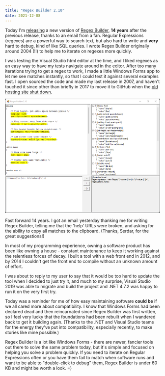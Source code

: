 ```yaml
---
title: "Regex Builder 2.10"
date: 2021-12-08
---
```


Today I'm [releasing](https://github.com/ScottLouvau/RegexBuilder/releases/tag/v2.10) a new version of [Regex Builder](https://github.com/ScottLouvau/RegexBuilder), **14 years** after the previous release, thanks to an email from a fan. Regular Expressions (regexes) are a powerful way to search text, but also hard to write and **very** hard to debug, kind of like SQL queries. I wrote Regex Builder originally around 2004 (!!) to help me to iterate on regexes more quickly.

I was testing the Visual Studio html editor at the time, and I liked regexes as an easy way to have my tests navigate around in the editor. After too many iterations trying to get a regex to work, I made a little Windows Forms app to let me see matches instantly, so that I could test it against several examples fast. I open sourced the code and made my last release in 2007, and haven't touched it since other than briefly in 2017 to move it to GitHub when the [old hosting site shut down](https://devblogs.microsoft.com/bharry/shutting-down-codeplex/).

![RegexBuilder](img/RegexBuilder.png)

Fast forward 14 years. I got an email yesterday thanking me for writing Regex Builder, telling me that the 'help' URLs were broken, and asking for the ability to copy all matches to the clipboard. (Thanks, Serdar, for the great suggestions!)

In most of my programming experience, owning a software product has been like owning a house - constant maintenance to keep it working against the relentless forces of decay. I built a tool with a web front end in 2012, and by 2014 I couldn't get the front end to compile without an unknown amount of effort.

I was about to reply to my user to say that it would be too hard to update the tool when I decided to just try it, and much to my surprise, Visual Studio 2019 was able to migrate and build the project and .NET 4.7.2 was happy to run it on the very first try.

Today was a reminder for me of how easy maintaining software **could be** if we all cared more about compatibility. I know that Windows Forms had been declared dead and then reincarnated since Regex Builder was first written, so I feel very lucky that the foundations had been rebuilt when I wandered back to get it building again. (Thanks to the .NET and Visual Studio teams for the energy they've put into compatibility, especially recently, to make stories like mine possible.)

Regex Builder is a lot like Windows Forms - there are newer, fancier tools out there to solve the same problem today, but it's simple and focused on helping you solve a problem quickly. If you need to iterate on Regular Expressions often or you have them fail to match when software runs and want to be able to "double-click to debug" them, Regex Builder is under 60 KB and might be worth a look. =)